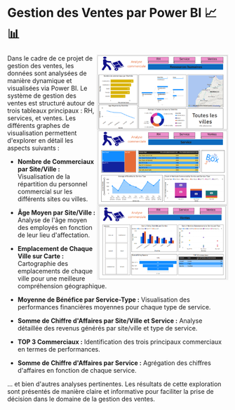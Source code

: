 # Gestion des Ventes par Power BI 📈📊

<img src="https://github.com/ahmedaboutaib/PowerBI_GestionVentes/blob/main/RH.png" width="300" align="right" />
<img src="https://github.com/ahmedaboutaib/PowerBI_GestionVentes/blob/main/service.png" width="300" align="right" />
<img src="https://github.com/ahmedaboutaib/PowerBI_GestionVentes/blob/main/vente.png" width="300" align="right" />

Dans le cadre de ce projet de gestion des ventes, les données sont analysées de manière dynamique et visualisées via Power BI. Le système de gestion des ventes est structuré autour de trois tableaux principaux : RH, services, et ventes. Les différents graphes de visualisation permettent d'explorer en détail les aspects suivants :

- **Nombre de Commerciaux par Site/Ville :** Visualisation de la répartition du personnel commercial sur les différents sites ou villes.
  
- **Âge Moyen par Site/Ville :** Analyse de l'âge moyen des employés en fonction de leur lieu d'affectation.

- **Emplacement de Chaque Ville sur Carte :** Cartographie des emplacements de chaque ville pour une meilleure compréhension géographique.

- **Moyenne de Bénéfice par Service-Type :** Visualisation des performances financières moyennes pour chaque type de service.

- **Somme de Chiffre d'Affaires par Site/Ville et Service :** Analyse détaillée des revenus générés par site/ville et type de service.

- **TOP 3 Commerciaux :** Identification des trois principaux commerciaux en termes de performances.

- **Somme de Chiffre d'Affaires par Service :** Agrégation des chiffres d'affaires en fonction de chaque service.

... et bien d'autres analyses pertinentes. Les résultats de cette exploration sont présentés de manière claire et informative pour faciliter la prise de décision dans le domaine de la gestion des ventes.
